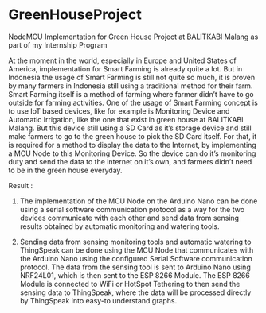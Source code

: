 # GreenHouseProject
NodeMCU Implementation for Green House Project at BALITKABI Malang as part of my Internship Program

At the moment in the world, especially in Europe and United States of America, implementation for Smart Farming is already quite a lot. 
But in Indonesia the usage of Smart Farming is still not quite so much, it is proven by many farmers in Indonesia still using a traditional method for their farm. 
Smart Farming itself is a method of farming where farmer didn’t have to go outside for farming activities. 
One of the usage of Smart Farming concept is to use IoT based devices, like for example is Monitoring Device and Automatic Irrigation, like the one that exist in green house at BALITKABI Malang. 
But this device still using a SD Card as it’s storage device and still make farmers to go to the green house to pick the SD Card itself. 
For that, it is required for a method to display the data to the Internet, by implementing a MCU Node to this Monitoring Device. 
So the device can do it’s monitoring duty and send the data to the internet on it’s own, and farmers didn’t need to be in the green house everyday.

Result : 

1. The implementation of the MCU Node on the Arduino Nano can be done using a serial software communication protocol as a way for the two devices communicate with each other 
   and send data from sensing results obtained by automatic monitoring and watering tools.
   
2. Sending data from sensing monitoring tools and automatic watering to ThingSpeak can be done using the MCU Node that communicates with the Arduino Nano using the configured Serial 
   Software communication protocol. The data from the sensing tool is sent to Arduino Nano using NRF24L01, which is then sent to the ESP 8266 Module. 
   The ESP 8266 Module is connected to WiFi or HotSpot Tethering to then send the sensing data to ThingSpeak, 
   where the data will be processed directly by ThingSpeak into easy-to understand graphs.

